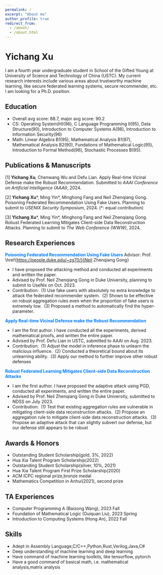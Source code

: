 ```yaml
---
permalink: /
excerpt: "About me"
author_profile: true
redirect_from: 
  - /about/
  - /about.html
---
```

# Yichang Xu
I am a fourth year undergraduate student in School of the Gifted Young at University of Science and Technology of China (USTC). My current research interests include various areas about trustworthy machine learning, like secure federated learning systems, secure recommender, etc. I am looking for a Ph.D. position.

## Education
* Overall avg score: 88.7, major avg score: 90.2
* CS: Operating System(H)(96), C Language Programming II(95), Data Structure(90), Introduction to Computer Systems A(98), Introduction to Information Security(96)
* Math: Linear Algebra B1(95), Mathematical Analysis B1(97), Mathematical Analysis B2(90), Fundations of Mathematical Logic(95), Introduction to Formal Method(96), Stochastic Processes B(95).

## Publications & Manuscripts
\[1\] **Yichang Xu**, Chenwang Wu and Defu Lian. Apply Real-time Vicinal Defense make the Robust Recommendation. Submitted to *AAAI Conference on Artificial Intelligence (AAAI)*, 2024.

\[2\] **Yichang Xu**\*, Ming Yin\*, Minghong Fang and Neil Zhenqiang Gong. Poisoning Federated Recommendation Using Fake Users. Planning to submit to *USENIX Security Symposium*, 2024. (\*: equal contribution)

\[3\] **Yichang Xu**\*, Ming Yin\*, Minghong Fang and Neil Zhenqiang Gong. Robust Federated Learning Mitigates Client-side Data Reconstruction Attacks. Planning to submit to *The Web Conference (WWW)*, 2024.

## Research Experiences
<span style="color: #007bff;"><b>Poisoning Federated Recommendation Using Fake Users</b></span>
Advisor: Prof. \href{https://people.duke.edu/~zg70/}{Neil Zhenqiang Gong}
* I have proposed the attacking method and conducted all experiments and written the paper.
* Advised by Prof. Neil Zhenqiang Gong in Duke University, planning to submit to UseNix on Oct. 2023.
* Contribution: &nbsp;(1) Use fake users with absolutely no extra knowledge to attack the federated recommender system. &nbsp;(2) Shown to be effective on robust aggregation rules even when the proportion of fake users is extremely low. &nbsp;(3) Proposed a method to automatically find the hyper-parameter.

<span style="color: #007bff;"><b>Apply Real-time Vicinal Defense make the Robust Recommendation</b></span>  
* I am the first author. I have conducted all the experiments, derived mathematical proofs, and written the entire paper.
* Advised by Prof. Defu Lian in USTC, submitted to AAAI on Aug. 2023.
* Contribution: &nbsp;(1) Adjust the model in inference phase to unlearn the malicious influence. &nbsp;(2) Conducted a theoretical bound about its unlearning ability. &nbsp;(3) Apply our method to further improve other robust defenses

<span style="color: #007bff;"><b>Robust Federated Learning Mitigates Client-side Data Reconstruction Attacks</b></span>  
* I am the first author. I have proposed the adaptive attack using PGD, conducted all experiments, and written the entire paper.
* Advised by Prof. Neil Zhenqiang Gong in Duke University, submitted to NDSS on July 2023.
* Contribution: &nbsp;(1) Test that existing aggregation rules are vulnerable in mitigating client-side data reconstruction attacks. &nbsp;(2) Propose an aggregation rule to mitigate client-side data reconstruction attacks. &nbsp;(3) Propose an adaptive attack that can slightly subvert our defense, but our defense still appears to be robust
  
## Awards & Honors
* Outstanding Student Scholarship(gold, 3%, 2022)
* Hua Xia Talent Program Scholarship(2022)
* Outstanding Student Scholarship(silver, 10%, 2021)
* Hua Xia Talent Program First Prize Scholarship(2020)
* ACM ICPC regional prize,bronze medal
* Mathematics Competition in Anhui(2021), second prize

## TA Experiences
* Computer Programming A (Baizong Wang), 2023 Fall
* Foundation of Mathematical Logic (Guiquan Liu), 2023 Spring
* Introduction to Computing Systems (Hong An), 2022 Fall

## Skills
* Adept in Assembly Language,C/C++,Python,Rust,Verilog,Java,C#
* Deep understanding of machine learning and deep learning
* Have command of machine learning toolkits, like tensorflow, pytorch
* Have a good command of basical math, i.e. mathematical analysis,matrix analysis
